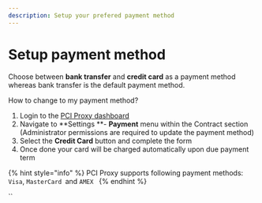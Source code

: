 ```yaml
---
description: Setup your prefered payment method
---
```


# Setup payment method

Choose between **bank transfer** and **credit card** as a payment method whereas bank transfer is the default payment method. 

How to change to my payment method? 

1. Login to the [PCI Proxy dashboard](https://dashboard.pci-proxy.com/login)
2. Navigate to **Settings **- **Payment** menu within the Contract section (Administrator permissions are required to update the payment method)
3. Select the **Credit Card** button and complete the form
4. Once done your card will be charged automatically upon due payment term

{% hint style="info" %}
PCI Proxy supports following payment methods: `Visa`, `MasterCard `and `AMEX `
{% endhint %}

``

